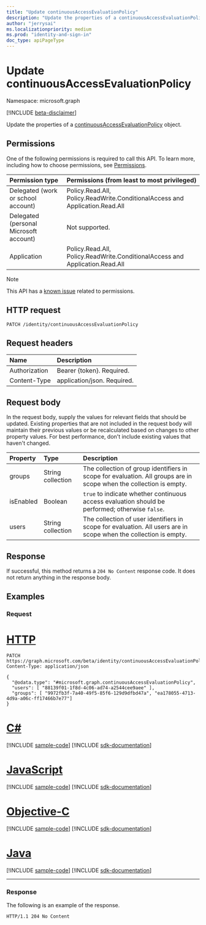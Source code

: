 ```yaml
---
title: "Update continuousAccessEvaluationPolicy"
description: "Update the properties of a continuousAccessEvaluationPolicy object."
author: "jerrysai"
ms.localizationpriority: medium
ms.prod: "identity-and-sign-in"
doc_type: apiPageType
---
```


# Update continuousAccessEvaluationPolicy
Namespace: microsoft.graph

[!INCLUDE [beta-disclaimer](../../includes/beta-disclaimer.md)]

Update the properties of a [continuousAccessEvaluationPolicy](../resources/continuousaccessevaluationpolicy.md) object.

## Permissions
One of the following permissions is required to call this API. To learn more, including how to choose permissions, see [Permissions](/graph/permissions-reference).

|Permission type                        | Permissions (from least to most privileged)                    |
|:--------------------------------------|:---------------------------------------------------------------|
|Delegated (work or school account)     | Policy.Read.All, Policy.ReadWrite.ConditionalAccess and Application.Read.All |
|Delegated (personal Microsoft account) | Not supported. |
|Application                            | Policy.Read.All, Policy.ReadWrite.ConditionalAccess and Application.Read.All |

> [!NOTE]
> This API has a [known issue](/graph/known-issues#permissions) related to permissions.

## HTTP request

<!-- {
  "blockType": "ignored"
}
-->
``` http
PATCH /identity/continuousAccessEvaluationPolicy
```

## Request headers
|Name|Description|
|:---|:---|
|Authorization|Bearer {token}. Required.|
|Content-Type|application/json. Required.|

## Request body
In the request body, supply the values for relevant fields that should be updated. Existing properties that are not included in the request body will maintain their previous values or be recalculated based on changes to other property values. For best performance, don't include existing values that haven't changed.

|Property|Type|Description|
|:---|:---|:---|
|groups|String collection|The collection of group identifiers in scope for evaluation. All groups are in scope when the collection is empty.|
|isEnabled|Boolean| `true` to indicate whether continuous access evaluation should be performed; otherwise `false`. |
|users|String collection|The collection of user identifiers in scope for evaluation. All users are in scope when the collection is empty.|


## Response

If successful, this method returns a `204 No Content` response code. It does not return anything in the response body.

## Examples

### Request

# [HTTP](#tab/http)
<!-- {
  "blockType": "request",
  "name": "update_continuousaccessevaluationpolicy"
}
-->
``` http
PATCH https://graph.microsoft.com/beta/identity/continuousAccessEvaluationPolicy
Content-Type: application/json

{
  "@odata.type": "#microsoft.graph.continuousAccessEvaluationPolicy",
  "users": [ "88139f01-1f8d-4c06-ad74-a2544cee9aee" ],
  "groups": [ "9972fb3f-7a40-49f5-85f6-129d9dfbd47a", "ea178055-4713-4d9a-a06c-ff17466b7e77"]
}
```
# [C#](#tab/csharp)
[!INCLUDE [sample-code](../includes/snippets/csharp/update-continuousaccessevaluationpolicy-csharp-snippets.md)]
[!INCLUDE [sdk-documentation](../includes/snippets/snippets-sdk-documentation-link.md)]

# [JavaScript](#tab/javascript)
[!INCLUDE [sample-code](../includes/snippets/javascript/update-continuousaccessevaluationpolicy-javascript-snippets.md)]
[!INCLUDE [sdk-documentation](../includes/snippets/snippets-sdk-documentation-link.md)]

# [Objective-C](#tab/objc)
[!INCLUDE [sample-code](../includes/snippets/objc/update-continuousaccessevaluationpolicy-objc-snippets.md)]
[!INCLUDE [sdk-documentation](../includes/snippets/snippets-sdk-documentation-link.md)]

# [Java](#tab/java)
[!INCLUDE [sample-code](../includes/snippets/java/update-continuousaccessevaluationpolicy-java-snippets.md)]
[!INCLUDE [sdk-documentation](../includes/snippets/snippets-sdk-documentation-link.md)]

---



### Response

The following is an example of the response.

<!-- {
  "blockType": "response",
  "truncated": false
} -->

```http
HTTP/1.1 204 No Content
```

